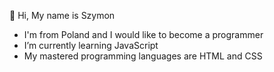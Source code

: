 👋 Hi, My name is Szymon
- I'm from Poland and I would like to become a programmer
- I’m currently learning JavaScript
- My mastered programming languages are HTML and CSS
